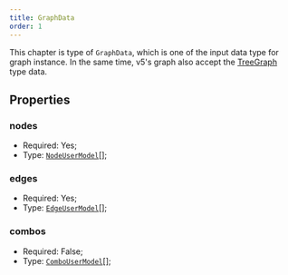 ```yaml
---
title: GraphData
order: 1
---
```


This chapter is type of `GraphData`, which is one of the input data type for graph instance. In the same time, v5's graph also accept the [TreeGraph](./TreeData.zh.md) type data.

## Properties

### nodes

- Required: Yes;
- Type: [`NodeUserModel`](./NodeUserModel.en.md)[];

### edges

- Required: Yes;
- Type: [`EdgeUserModel`](./EdgeUserModel.en.md)[];

### combos

- Required: False;
- Type: [`ComboUserModel`](./ComboUserModel.en.md)[];
